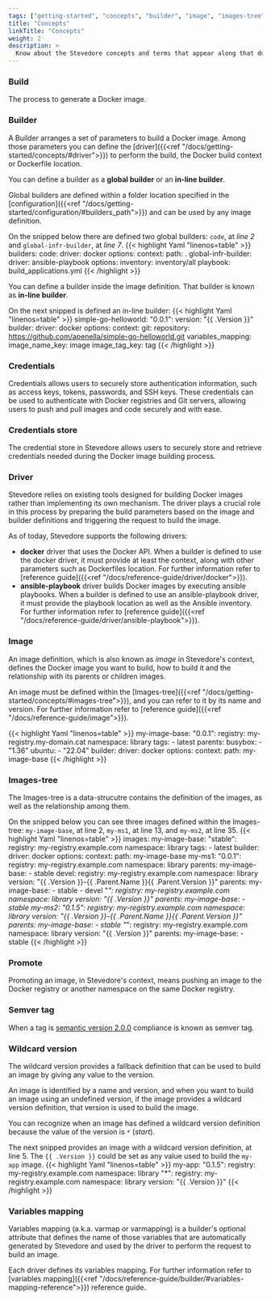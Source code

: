 ```yaml
---
tags: ["getting-started", "concepts", "builder", "image", "images-tree", "driver"]
title: "Concepts"
linkTitle: "Concepts"
weight: 2
description: >
  Know about the Stevedore concepts and terms that appear along that documentation
---
```


### Build
The process to generate a Docker image.

### Builder
A Builder arranges a set of parameters to build a Docker image. Among those parameters you can define the [driver]({{<ref "/docs/getting-started/concepts/#driver">}}) to perform the build, the Docker build context or Dockerfile location. 

You can define a builder as a **global builder** or an **in-line builder**. 

Global builders are defined within a folder location specified in the [configuration]({{<ref "/docs/getting-started/configuration/#builders_path">}}) and can be used by any image definition.

On the snipped below there are defined two global builders: `code`, at *line 2* and `global-infr-builder`, at *line 7*.
{{< highlight Yaml "linenos=table" >}}
builders:
  code:
    driver: docker
    options:
      context:
        path: .
  global-infr-builder:
    driver: ansible-playbook
    options:
      inventory: inventory/all
      playbook: build_applications.yml
{{< /highlight >}}

You can define a builder inside the image definition. That builder is known as **in-line builder**.

On the next snipped is defined an in-line builder:
{{< highlight Yaml "linenos=table" >}}
simple-go-helloworld:
  "0.0.1":
    version: "{{ .Version }}"
    builder:
      driver: docker
      options:
        context:
          git: 
            repository: https://github.com/apenella/simple-go-helloworld.git
      variables_mapping:
        image_name_key: image
        image_tag_key: tag
{{< /highlight >}}

### Credentials
Credentials allows users to securely store authentication information, such as access keys, tokens, passwords, and SSH keys. These credentials can be used to authenticate with Docker registries and Git servers, allowing users to push and pull images and code securely and with ease.

### Credentials store
The credential store in Stevedore allows users to securely store and retrieve credentials needed during the Docker image building process.

### Driver
Stevedore relies on existing tools designed for building Docker images rather than implementing its own mechanism. The driver plays a crucial role in this process by preparing the build parameters based on the image and builder definitions and triggering the request to build the image.

As of today, Stevedore supports the following drivers: 
- **docker** driver that uses the Docker API. When a builder is defined to use the docker driver, it must provide at least the context, along with other parameters such as Dockerfiles location. For further information refer to [reference guide]({{<ref "/docs/reference-guide/driver/docker">}}).
- **ansible-playbook** driver builds Docker images by executing ansible playbooks. When a builder is defined to use an ansible-playbook driver, it must provide the playbook location as well as the Ansible inventory. For further information refer to [reference guide]({{<ref "/docs/reference-guide/driver/ansible-playbook">}}).

### Image
An image definition, which is also known as _image_ in Stevedore's context, defines the Docker image you want to build, how to build it and the relationship with its parents or children images.

An image must be defined within the [Images-tree]({{<ref "/docs/getting-started/concepts/#images-tree">}}), and you can refer to it by its name and version. For further information refer to [reference guide]({{<ref "/docs/reference-guide/image">}}).

{{< highlight Yaml "linenos=table" >}}
my-image-base:
    "0.0.1":
        registry: my-registry.my-domain.cat 
        namespace: library
        tags:
        - latest 
        parents:
          busybox:
            - "1.36"
          ubuntu:
            - "22.04"
        builder:
            driver: docker
            options:
                context:
                    path: my-image-base
{{< /highlight >}}

### Images-tree
The Images-tree is a data-strucutre contains the definition of the images, as well as the relationship among them.

On the snipped below you can see three images defined within the Images-tree: `my-image-base`, at line 2, `my-ms1`, at line 13, and `my-ms2`, at line 35.
{{< highlight Yaml "linenos=table" >}}
images:
    my-image-base:
        "stable":
            registry: my-registry.example.com 
            namespace: library
            tags:
            - latest
            builder:
                driver: docker
                options:
                    context:
                        path: my-image-base
    my-ms1:
        "0.0.1":
            registry: my-registry.example.com 
            namespace: library
            parents:
              my-image-base:
                - stable
        devel:
            registry: my-registry.example.com 
            namespace: library
            version: "{{ .Version }}-{{ .Parent.Name }}{{ .Parent.Version }}"
            parents:
              my-image-base:
                - stable
                - devel
        "*":
            registry: my-registry.example.com 
            namespace: library
            version: "{{ .Version }}"
            parents:
              my-image-base:
                - stable
    my-ms2:
        "0.1.5":
            registry: my-registry.example.com 
            namespace: library
            version: "{{ .Version }}-{{ .Parent.Name }}{{ .Parent.Version }}"
            parents:
              my-image-base:
                - stable
        "*":
            registry: my-registry.example.com 
            namespace: library
            version: "{{ .Version }}"
            parents:
              my-image-base:
                - stable
{{< /highlight >}}

### Promote
Promoting an image, in Stevedore's context, means pushing an image to the Docker registry or another namespace on the same Docker registry.

### Semver tag
When a tag is [semantic version 2.0.0](https://semver.org/) compliance is known as semver tag.

### Wildcard version
The wildcard version provides a fallback definition that can be used to build an image by giving any value to the version.

An image is identified by a name and version, and when you want to build an image using an undefined version, if the image provides a wildcard version definition, that version is used to build the image.

You can recognize when an image has defined a wildcard version definition because the value of the version is  `*` (*start*).

The next snipped provides an image with a wildcard version definition, at line 5. The `{{ .Version }}` could be set as any value used to build the `my-app` image.
{{< highlight Yaml "linenos=table" >}}
my-app:
    "0.1.5":
        registry: my-registry.example.com 
        namespace: library
    "*":
        registry: my-registry.example.com 
        namespace: library
        version: "{{ .Version }}"
{{< /highlight >}}

### Variables mapping
Variables mapping (a.k.a. varmap or varmapping) is a builder's optional attribute that defines the name of those variables that are automatically generated by Stevedore and used by the driver to perform the request to build an image. 

Each driver defines its variables mapping. For further information refer to [variables mapping]({{<ref "/docs/reference-guide/builder/#variables-mapping-reference">}}) reference guide.
